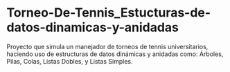 # Torneo-De-Tennis_Estucturas-de-datos-dinamicas-y-anidadas
Proyecto que simula un manejador de torneos de tennis universitarios, haciendo uso de estructuras de datos dinámicas y anidadas como: Árboles, Pilas, Colas, Listas Dobles, y Listas Simples.
